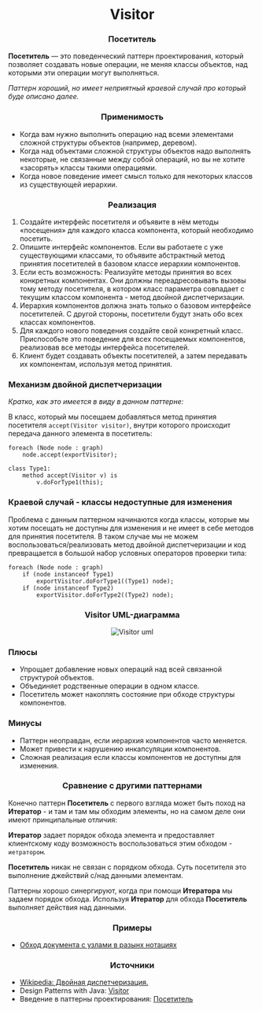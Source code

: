<h1 align="center">
   Visitor
</h1>
<h3 align="center">
   Посетитель
</h3>

**Посетитель** — это поведенческий паттерн проектирования, который позволяет создавать новые операции, не меняя классы
объектов, над которыми эти операции могут выполняться.

*Паттерн хороший, но имеет неприятный краевой случай про который буде описано далее.*

<h3 align="center">
   Применимость
</h3>

- Когда вам нужно выполнить операцию над всеми элементами сложной структуры объектов (например, деревом).
- Когда над объектами сложной структуры объектов надо выполнять некоторые, не связанные между собой операций, но вы не
  хотите «засорять» классы такими операциями.
- Когда новое поведение имеет смысл только для некоторых классов из существующей иерархии.

<h3 align="center">
   Реализация
</h3>

1. Создайте интерфейс посетителя и объявите в нём методы «посещения» для каждого класса компонента, который необходимо
   посетить.
2. Опишите интерфейс компонентов. Если вы работаете с уже существующими классами, то объявите абстрактный метод принятия
   посетителей в базовом классе иерархии компонентов.
3. Если есть возможность: Реализуйте методы принятия во всех конкретных компонентах. Они должны переадресовывать вызовы
   тому методу посетителя, в котором класс параметра совпадает с текущим классом компонента - метод двойной
   диспетчеризации.
4. Иерархия компонентов должна знать только о базовом интерфейсе посетителей. С другой стороны, посетители будут знать
   обо всех классах компонентов.
5. Для каждого нового поведения создайте свой конкретный класс. Приспособьте это поведение для всех посещаемых
   компонентов, реализовав все методы интерфейса посетителей.
6. Клиент будет создавать объекты посетителей, а затем передавать их компонентам, используя метод принятия.

<h3>
   Механизм двойной диспетчеризации
</h3>

*Кратко, как это имеется в виду в данном паттерне:*

В класс, который мы посещаем добавляться метод принятия посетителя ```accept(Visitor visitor)```, внутри которого
происходит передача данного элемента в посетитель:

```
foreach (Node node : graph)
    node.accept(exportVisitor);
    
class Type1:
    method accept(Visitor v) is
        v.doForType1(this);
```

<h3>
    Краевой случай - классы недоступные для изменения
</h3>

Проблема с данным паттерном начинаются когда классы, которые мы хотим посещать не доступны для изменения и не имеет в
себе методов для принятия посетителя. В таком случае мы не можем воспользоваться/реализовать метод двойной
диспетчеризации и код превращается в большой набор условных операторов проверки типа:

```
foreach (Node node : graph)
    if (node instanceof Type1)
        exportVisitor.doForType1((Type1) node);
    if (node instanceof Type2)
        exportVisitor.doForType2((Type2) node);
```

<h3 align="center">
   Visitor UML-диаграмма
</h3>

<p align="center">
   <img src=https://github.com/evilpeopletyranny/JavaDesignPatterns/blob/main/src/patterns/behavior/visitor/diagram.png alt="Visitor uml">
</p>

<h3>Плюсы</h3>

- Упрощает добавление новых операций над всей связанной структурой объектов.
- Объединяет родственные операции в одном классе.
- Посетитель может накоплять состояние при обходе структуры компонентов.

<h3>Минусы</h3>

- Паттерн неоправдан, если иерархия компонентов часто меняется.
- Может привести к нарушению инкапсуляции компонентов.
- Сложная реализация если классы компонентов не доступны для изменения.

<h3 align="center">
   Сравнение с другими паттернами
</h3>

Конечно паттерн **Посетитель** с первого взгляда может быть поход на **Итератор** - и там и там мы обходим элементы, но
на самом деле они имеют принципальные отличия:

**Итератор** задает порядок обхода элемента и предоставляет клиентскому коду возможность воспользоваться этим
обходом - ```иетратором```.

**Посетитель** никак не связан с порядком обхода. Суть посетителя это выполнение джействий с/над данными элементам.

Паттерны хорошо синергируют, когда при помощи **Итератора** мы задаем порядок обхода. Используя **Итератор** для обхода
**Посетитель** выполняет действия над данными.

<h3 align="center">
   Примеры
</h3>

- [Обход документа с узлами в разынх нотациях](https://github.com/evilpeopletyranny/JavaDesignPatterns/blob/main/src/patterns/behavior/visitor/code/)

<h3 align="center">
   Источники
</h3>

- [Wikipedia: Двойная диспетчеризация.](https://en.wikipedia.org/wiki/Double_dispatch)
- Design Patterns with
  Java: [Visitor](https://github.com/evilpeopletyranny/JavaDesignPatterns/blob/main/src/patterns/behavior/visitor/books/Olaf%20Musch%20EN.pdf)
- Введение в паттерны
  проектирования: [Посетитель](https://github.com/evilpeopletyranny/JavaDesignPatterns/blob/main/src/patterns/behavior/visitor/books/Alexander%20Shvets%20RU.pdf)